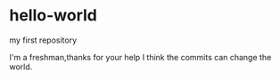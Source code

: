 # hello-world
my first repository

I'm a freshman,thanks for your help
I think the commits can change the world.
